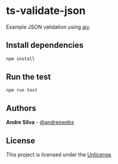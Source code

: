 # ts-validate-json

Example JSON validation using [ajv](https://github.com/ajv-validator/ajv).


## Install dependencies

```sh
npm install
```

## Run the test

```
npm run test
```


## Authors

**Andre Silva** - [@andreswebs](https://github.com/andreswebs)


## License

This project is licensed under the [Unlicense](UNLICENSE.md).
